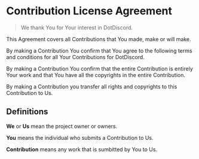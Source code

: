# Contribution License Agreement

> We thank You for Your interest in DotDiscord.

This Agreement covers all Contributions that You made, make or will make.

By making a Contribution You confirm that You agree to the following terms and conditions for all Your Contributions for DotDiscord.

By making a Contribution You confirm that the entire Contribution is entirely Your work and that You have all the copyrights in the entire Contribution.

By making a Contribution you transfer all rights and copyrights to this Contribution to Us.

## Definitions

**We** or **Us** mean the project owner or owners.

**You** means the individual who submits a Contribution to Us.

**Contribution** means any work that is sumbitted by You to Us.